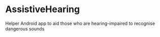 # AssistiveHearing
 Helper Android app to aid those who are hearing-impaired to recognise dangerous sounds
